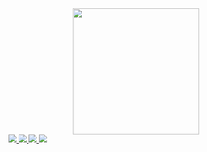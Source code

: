 <div id="header" align="center">
  <img src="https://media1.giphy.com/media/v1.Y2lkPTc5MGI3NjExcDlnbmJuNHFmdXBzZzd5MThzZTJwNWc0ejNkaWJoZzl3NWRzdXNzYiZlcD12MV9pbnRlcm5hbF9naWZfYnlfaWQmY3Q9Zw/ptqAPgghLtHOa0SLJS/giphy.gif" width="250"/>
</div>
<div id="badges">
  <a href="https://t.me/Koval_Skii">
    <img src="https://img.shields.io/badge/Telegram-blue?logo=telegram&logoColor=white&style=for-the-badge"/>
  </a>
  <a href="https://stepik.org/users/598746551/profile">
    <img src="https://img.shields.io/badge/Stepik-black?logo=stepic&logoColor=white&style=for-the-badge"/>
  </a>
  <a href="https://leetcode.com/u/Molnuenosnuy/">
    <img src="https://img.shields.io/badge/LeetCode-black?logo=leetcode&logoColor=yellow&style=for-the-badge"/>
  </a>
  <a href="https://www.codewars.com/users/Molnuenosnuy">
    <img src="https://img.shields.io/badge/CodeWars-red?logo=codewars&logoColor=black&style=for-the-badge"/>
  </a>
</div>
